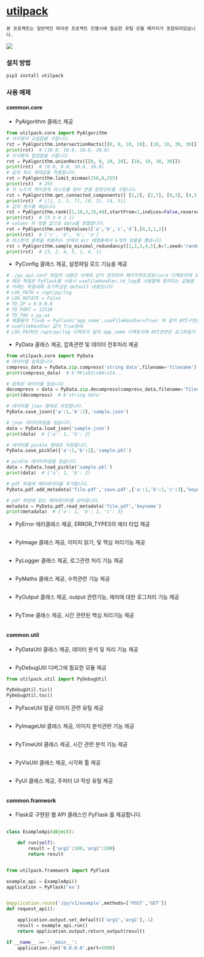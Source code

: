 # [utilpack](https://github.com/heewinkim/utilpack)
    본 프로젝트는 일반적인 파이썬 프로젝트 진행시에 필요한 유틸 모듈 패키지가 포함되어있습니다.

![](https://img.shields.io/badge/python-3.6.1-blue)


### 설치 방법

```sh
pip3 install utilpack
```

### 사용 예제

#### common.core

- PyAlgorithm 클래스 제공
```python
from utilpack.core import PyAlgorithm
# 사각형의 교집합을 구합니다.
rst = PyAlgorithm.intersectionRects([[0, 0, 20, 20], [10, 10, 30, 30]])
print(rst)  # (10.0, 10.0, 20.0, 20.0)
# 사각형의 합집합을 구합니다.
rst = PyAlgorithm.unionRects([[0, 0, 20, 20], [10, 10, 30, 30]])
print(rst)  # (0.0, 0.0, 30.0, 30.0)
# 값의 최소 최대값을 적용합니다.
rst = PyAlgorithm.limit_minmax(256,0,255)
print(rst)  # 255
# 각 노드의 엣지관계 리스트를 받아 연결 컴포넌트를 구합니다.
rst = PyAlgorithm.get_connected_components([ [1,2], [2,7], [0,3], [4,5], [5,7] ])
print(rst)  # [[1, 2, 5, 7], [0, 3], [4, 5]]
# 값의 랭크를 매깁니다.
rst = PyAlgorithm.rank([1,10,3,15,40],startFrom=1,indices=False,reverse=True)
print(rst)  # [5 3 4 2 1]
# values 의 정렬 값으로 data를 정렬합니다.
rst = PyAlgorithm.sortByValues(['a','b','c','d'],[4,3,1,2])
print(rst)  # ['c', 'd', 'b', 'a']
# 최소한의 중복을 허용하는 선에서 arr 배열중에서 k개의 샘플을 뽑습니다.
rst = PyAlgorithm.sample_minimal_redundancy([1,2,3,4,5],k=7,seed='random_seed')
print(rst)  # [3, 2, 4, 5, 1, 4, 1]
```
- PyConfig 클래스 제공, 설정파일 로드 기능을 제공
```python
# ./py_api.conf 파일의 내용은 아래와 같이 정의되며 패키지루트경로/core 디렉토리에 포함됩니다.
# 해당 파일은 PyFlask를 사용시 useFileHandler,td_log를 사용할때 정의되는 값들을 포함합니다. 
# 아래는 파일내에 초기작성된 default 내용입니다. 
# LOG_PATH = /opt/py/log
# LOG_ROTATE = False
# TD_IP = 0.0.0.0
# TD_PORT = 12510
# TD_TAG = py.ai
# 예를들어 flask = PyFlask('app_name',useFileHandler=True) 와 같이 API구현을 위해 플라스크를 초기화하며,
# useFileHandler 값이 True일때 
# LOG_PATH인 /opt/py/log 디렉토리 밑의 app_name 디렉토리에 API관련된 로그파일이 기록되게 됩니다.  
```
- PyData 클래스 제공, 압축관련 및 데이터 전후처리 제공
```python
from utilpack.core import PyData
# 데이터를 압축합니다.
compress_data = PyData.zip.compress('string data',filename='filename')
print(compress_data)  # b'PK\x03\x04\x14...

# 압축된 데이터를 읽습니다.
decompress = data = PyData.zip.decompress(compress_data,filename='filename')
print(decompress)  # b'string data'

# 데이터를 json 형태로 저장합니다.
PyData.save_json({'a':1,'b':2},'sample.json')

# json 데이터파일을 읽습니다.
data = PyData.load_json('sample.json')
print(data)  # {'a': 1, 'b': 2}

# 데이터를 pickle 형태로 저장합니다.
PyData.save_pickle({'a':1,'b':2},'sample.pkl')

# pickle 데이터파일을 읽습니다.
data = PyData.load_pickle('sample.pkl')
print(data)  # {'a': 1, 'b': 2}

# pdf 파일에 메타데이터를 추가합니다.
PyData.pdf.add_metadata('file.pdf','save.pdf',{'a':1,'b':2,'c':3},'keyname')

# pdf 파일에 있는 메타데이터를 읽어옵니다.
metadata = PyData.pdf.read_metadata('file.pdf','keyname')
print(metadata)  # {'a': 1, 'b': 2, 'c': 3}
```
- PyError 에러클래스 제공, ERROR_TYPES의 에러 타입 제공
```python

```
- PyImage 클래스 제공, 이미지 읽기, 및 핵심 처리기능 제공
```python

```
- PyLogger 클래스 제공, 로그관련 처리 기능 제공
```python

```
- PyMaths 클래스 제공, 수학관련 기능 제공
```python

```
- PyOutput 클래스 제공, output 관련기능, 에러에 대한 로그처리 기능 제공
```python

```
- PyTime 클래스 제공, 시간 관련된 핵심 처리기능 제공
```python

```

   


#### common.util

- PyDataUtil 클래스 제공, 데이터 분석 및 처리 기능 제공
```python

```
- PyDebugUtil 디버그에 필요한 모듈 제공
```python
from utilpack.util import PyDebugUtil

PyDebugUtil.tic()
PyDebugUtil.toc()
```
- PyFaceUtil 얼굴 이미지 관련 유틸 제공
```python

```
- PyImageUtil 클래스 제공, 이미지 분석관련 기능 제공
```python

```
- PyTimeUtil 클래스 제공, 시간 관련 분석 기능 제공
```python

```
- PyVisUtil 클래스 제공, 시각화 툴 제공
```python

```
- PyUI 클래스 제공, 주피터 UI 작성 유틸 제공
```python

``` 
    
#### common.framwork  

- Flask로 구현된 웹 API 클래스인 PyFlask 를 제공합니다.  

```python
   
class ExampleApi(object):

    def run(self):
        result = {'arg1':100,'arg2':200}
        return result


from utilpack.framework import PyFlask

example_api = ExampleApi()
application = PyFlask('ex')


@application.route('/py/v1/example',methods=['POST','GET'])
def request_api():

    application.output.set_default(['arg1','arg2'],-1)
    result = example_api.run()
    return application.output.return_output(result)

if __name__ == '__main__':
    application.run('0.0.0.0',port=5000)    
    
```